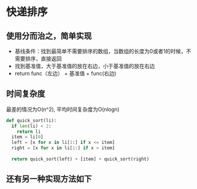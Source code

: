 # 快递排序
## 使用分而治之，简单实现
* 基线条件：找到最简单不需要排序的数组，当数组的长度为0或者1的时候，不需要排序，直接返回
* 找到基准值，大于基准值的放在右边，小于基准值的放在右边
* return func（左边） + 基准值 + func(右边)

## 时间复杂度
最差的情况为O(n^2), 平均时间复杂度为O(nlogn)

```python
def quick_sort(li):
  if len(li) < 2:
    return li
  item = li[0]
  left = [x for x in li[1:] if x <= item]
  right = [x for x in li[1:] if x > item]
  
  return quick_sort(left) + [item] + quick_sort(right)
```

## 还有另一种实现方法如下
